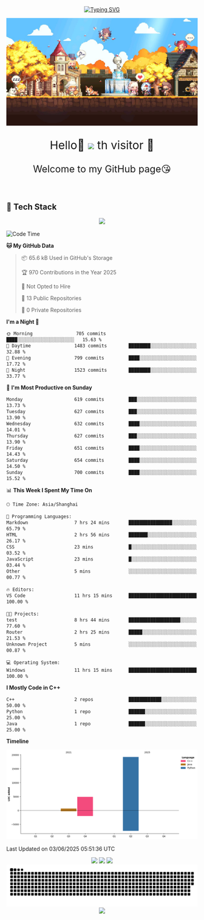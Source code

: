 <!-- 打字机  -->
<div align="center">
  <a href="https://www.cnblogs.com/sarexpine/">
    <img src="https://readme-typing-svg.demolab.com?font=Great+Vibes&size=40&pause=1000&color=008CD4&vCenter=true&width=570&height=55&lines=Some+birds+aren't+meant+to+be+caged%2C+that's+all.;Their+feathers+are+just+too+bright" alt="Typing SVG" />
  </a>
</div>

<!-- 头图 -->
![](image/image.png)

<!-- 欢迎语句 -->
<p align="center" style="font-size:30px;">Hello👋 <img src="https://profile-counter.glitch.me/MagicCD/count.svg" /> th visitor 🥰
</p>
<p align="center" style="font-size:25px">Welcome to my GitHub page😘
</p>

<br/>

<!-- 关于我 -->
## 🚀 Tech Stack

<div align="center">
  <img src="https://skillicons.dev/icons?i=linux,git,docker,kubernetes,cpp,python,typescript,qt,visualstudio,obsidian&theme=light" height="60"/>
</div>

<!-- Github Readme stats -->
<!--START_SECTION:waka-->
![Code Time](http://img.shields.io/badge/Code%20Time-119%20hrs%2048%20mins-blue)

**🐱 My GitHub Data** 

> 📦 65.6 kB Used in GitHub's Storage 
 > 
> 🏆 970 Contributions in the Year 2025
 > 
> 🚫 Not Opted to Hire
 > 
> 📜 13 Public Repositories 
 > 
> 🔑 0 Private Repositories 
 > 
**I'm a Night 🦉** 

```text
🌞 Morning                705 commits         ████░░░░░░░░░░░░░░░░░░░░░   15.63 % 
🌆 Daytime                1483 commits        ████████░░░░░░░░░░░░░░░░░   32.88 % 
🌃 Evening                799 commits         ████░░░░░░░░░░░░░░░░░░░░░   17.72 % 
🌙 Night                  1523 commits        ████████░░░░░░░░░░░░░░░░░   33.77 % 
```
📅 **I'm Most Productive on Sunday** 

```text
Monday                   619 commits         ███░░░░░░░░░░░░░░░░░░░░░░   13.73 % 
Tuesday                  627 commits         ███░░░░░░░░░░░░░░░░░░░░░░   13.90 % 
Wednesday                632 commits         ████░░░░░░░░░░░░░░░░░░░░░   14.01 % 
Thursday                 627 commits         ███░░░░░░░░░░░░░░░░░░░░░░   13.90 % 
Friday                   651 commits         ████░░░░░░░░░░░░░░░░░░░░░   14.43 % 
Saturday                 654 commits         ████░░░░░░░░░░░░░░░░░░░░░   14.50 % 
Sunday                   700 commits         ████░░░░░░░░░░░░░░░░░░░░░   15.52 % 
```


📊 **This Week I Spent My Time On** 

```text
🕑︎ Time Zone: Asia/Shanghai

💬 Programming Languages: 
Markdown                 7 hrs 24 mins       ████████████████░░░░░░░░░   65.79 % 
HTML                     2 hrs 56 mins       ███████░░░░░░░░░░░░░░░░░░   26.17 % 
CSS                      23 mins             █░░░░░░░░░░░░░░░░░░░░░░░░   03.52 % 
JavaScript               23 mins             █░░░░░░░░░░░░░░░░░░░░░░░░   03.44 % 
Other                    5 mins              ░░░░░░░░░░░░░░░░░░░░░░░░░   00.77 % 

🔥 Editors: 
VS Code                  11 hrs 15 mins      █████████████████████████   100.00 % 

🐱‍💻 Projects: 
test                     8 hrs 44 mins       ███████████████████░░░░░░   77.60 % 
Router                   2 hrs 25 mins       █████░░░░░░░░░░░░░░░░░░░░   21.53 % 
Unknown Project          5 mins              ░░░░░░░░░░░░░░░░░░░░░░░░░   00.87 % 

💻 Operating System: 
Windows                  11 hrs 15 mins      █████████████████████████   100.00 % 
```

**I Mostly Code in C++** 

```text
C++                      2 repos             ████████████░░░░░░░░░░░░░   50.00 % 
Python                   1 repo              ██████░░░░░░░░░░░░░░░░░░░   25.00 % 
Java                     1 repo              ██████░░░░░░░░░░░░░░░░░░░   25.00 % 
```



**Timeline**

![Lines of Code chart](https://raw.githubusercontent.com/MagicCD/MagicCD/main/assets/bar_graph.png)


 Last Updated on 03/06/2025 05:51:36 UTC
<!--END_SECTION:waka-->

<div align="center">

  <!-- GitHub Readme Stats：总览（浅色主题+无边框） -->
  <img src="https://github-readme-stats.vercel.app/api?username=MagicCD&show_icons=true&theme=default&hide_title=true&hide_border=true&count_private=true&include_all_commits=true" height="160" />

  <!-- 语言分布（圆环浅色） -->
  <img src="https://github-readme-stats.vercel.app/api/top-langs/?username=MagicCD&layout=donut&theme=default&hide_border=true" height="160" />

  <!-- 连续打卡（Week Streak，明亮主题） -->
  <img src="https://streak-stats.demolab.com?user=MagicCD&theme=default&hide_border=true&mode=weekly" height="160"/>
</div>

<!-- 热力图Snake -->
<div align="center">
  <!-- 贡献蛇动效（视觉亮点） -->
  <img src="https://raw.githubusercontent.com/MagicCD/MagicCD/output/github-contribution-grid-snake.svg" />
</div>

<!-- 贡献趋势图 -->

<div align="center">
    <img src="https://github-readme-activity-graph.vercel.app/graph?username=MagicCD&theme=github-compact" />
</div>
